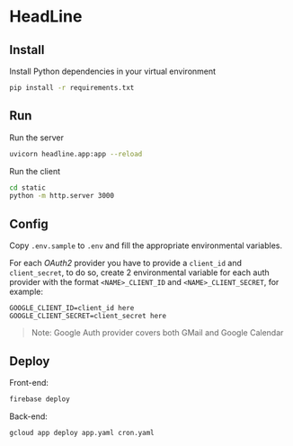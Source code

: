 # HeadLine

## Install

Install Python dependencies in your virtual environment

```sh
pip install -r requirements.txt
```

## Run

Run the server

```sh
uvicorn headline.app:app --reload
```

Run the client

```sh
cd static
python -m http.server 3000
```

## Config

Copy `.env.sample` to `.env` and fill the appropriate environmental variables.

For each _OAuth2_ provider you have to provide a `client_id` and `client_secret`, to do so,
create 2 environmental variable for each auth provider with the format `<NAME>_CLIENT_ID`
and `<NAME>_CLIENT_SECRET`, for example:

```env
GOOGLE_CLIENT_ID=client_id here
GOOGLE_CLIENT_SECRET=client_secret here
```

> Note: Google Auth provider covers both GMail and Google Calendar

## Deploy

Front-end:

```sh
firebase deploy
```

Back-end:

```sh
gcloud app deploy app.yaml cron.yaml
```
